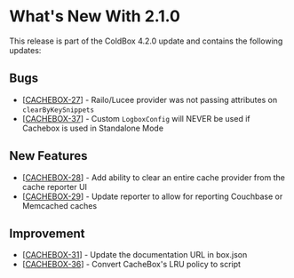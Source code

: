 # What's New With 2.1.0

This release is part of the ColdBox 4.2.0 update and contains the following updates:

## Bugs

* [<a href='https://ortussolutions.atlassian.net/browse/CACHEBOX-27'>CACHEBOX-27</a>] -         Railo/Lucee provider was not passing attributes on ```clearByKeySnippets```
* [<a href='https://ortussolutions.atlassian.net/browse/CACHEBOX-37'>CACHEBOX-37</a>] -         Custom `LogboxConfig` will NEVER be used if Cachebox is used in Standalone Mode

            
## New Features

* [<a href='https://ortussolutions.atlassian.net/browse/CACHEBOX-28'>CACHEBOX-28</a>] -         Add ability to clear an entire cache provider from the cache reporter UI
* [<a href='https://ortussolutions.atlassian.net/browse/CACHEBOX-29'>CACHEBOX-29</a>] -         Update reporter to allow for reporting Couchbase or Memcached caches
        
## Improvement

* [<a href='https://ortussolutions.atlassian.net/browse/CACHEBOX-31'>CACHEBOX-31</a>] -         Update the documentation URL in box.json
* [<a href='https://ortussolutions.atlassian.net/browse/CACHEBOX-36'>CACHEBOX-36</a>] -         Convert CacheBox&#39;s LRU policy to script

        